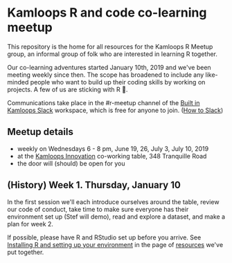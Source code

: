# Kamloops R and code co-learning meetup
This repository is the home for all resources for the Kamloops R Meetup group, an informal group of folk who are interested in learning R together.

Our co-learning adventures started January 10th, 2019 and we've been meeting weekly since then. The scope has broadened to include any like-minded people who want to build up their coding skills by working on projects. A few of us are sticking with R 🙂.

Communications take place in the #r-meetup channel of the [Built in Kamloops Slack](https://builtinkamloops-slackin.now.sh/) workspace, which is free for anyone to join. ([How to Slack](https://get.slack.help/hc/en-us/articles/218080037-Getting-started-for-new-members))

## Meetup details
- weekly on Wednesdays 6 - 8 pm, June 19, 26, July 3, July 10, 2019
- at the [Kamloops Innovation](https://kamloopsinnovation.ca/contact/) co-working table, 348 Tranquille Road
- the door will (should) be open for you

## (History) Week 1. Thursday, January 10
In the first session we'll each introduce ourselves around the table, review our code of conduct, take time to make sure everyone has their environment set up (Stef will demo), read and explore a dataset, and make a plan for week 2.

If possible, please have R and RStudio set up before you arrive. See [Installing R and setting up your environment](https://github.com/KamloopsR/Meetup/blob/master/Resources.md#installing-r-and-setting-up-your-environment) in the page of [resources](https://github.com/KamloopsR/Meetup/blob/master/Resources.md) we've put together.
